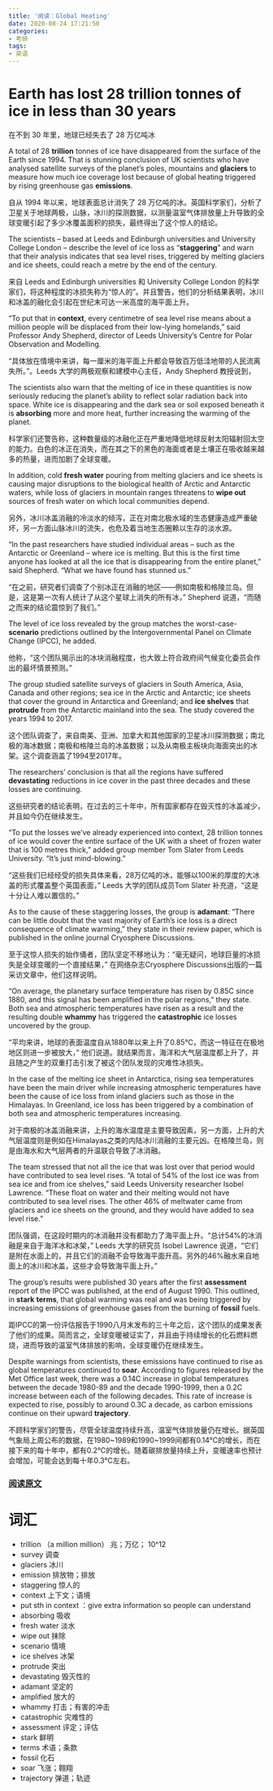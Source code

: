 ```yaml
---
title: '阅读：Global Heating'
date: 2020-08-24 17:21:50
categories:
- 考研
tags:
- 英语
---
```


# Earth has lost 28 trillion tonnes of ice in less than 30 years

在不到 30 年里，地球已经失去了 28 万亿吨冰

A total of 28 **trillion** tonnes of ice have disappeared from the surface of the Earth since 1994. That is stunning conclusion of UK scientists who have analysed satellite surveys of the planet’s poles, mountains and **glaciers** to measure how much ice coverage lost because of global heating triggered by rising greenhouse gas **emissions**.

自从 1994 年以来，地球表面总计消失了 28 万亿吨的冰。英国科学家们，分析了卫星关于地球两极，山脉，冰川的探测数据，以测量温室气体排放量上升导致的全球变暖引起了多少冰覆盖面积的损失，最终得出了这个惊人的结论。

<!---more--->

The scientists – based at Leeds and Edinburgh universities and University College London – describe the level of ice loss as “**staggering**” and warn that their analysis indicates that sea level rises, triggered by melting glaciers and ice sheets, could reach a metre by the end of the century.

来自 Leeds and Edinburgh universities 和 University College London 的科学家们，将这种程度的冰损失称为“惊人的”。并且警告，他们的分析结果表明，冰川和冰盖的融化会引起在世纪末可达一米高度的海平面上升。

“To put that in **context**, every centimetre of sea level rise means about a million people will be displaced from their low-lying homelands,” said Professor Andy Shepherd, director of Leeds University’s Centre for Polar Observation and Modelling.

“具体放在情境中来讲，每一厘米的海平面上升都会导致百万低洼地带的人民流离失所。”。Leeds 大学的两极观察和建模中心主任，Andy Shepherd 教授说到，

The scientists also warn that the melting of ice in these quantities is now seriously reducing the planet’s ability to reflect solar radiation back into space. White ice is disappearing and the dark sea or soil exposed beneath it is **absorbing** more and more heat, further increasing the warming of the planet.

科学家们还警告称，这种数量级的冰融化正在严重地降低地球反射太阳辐射回太空的能力。白色的冰正在消失，而在其之下的黑色的海面或者是土壤正在吸收越来越多的热量，进而加剧了全球变暖。

In addition, cold **fresh water** pouring from melting glaciers and ice sheets is causing major disruptions to the biological health of Arctic and Antarctic waters, while loss of glaciers in mountain ranges threatens to **wipe out** sources of fresh water on which local communities depend.

另外，冰川冰盖消融的冷淡水的倾泻，正在对南北极水域的生态健康造成严重破坏，另一方面山脉冰川的流失，也危及着当地生态圈赖以生存的淡水源。

“In the past researchers have studied individual areas – such as the Antarctic or Greenland – where ice is melting. But this is the first time anyone has looked at all the ice that is disappearing from the entire planet,” said Shepherd. “What we have found has stunned us.”

“在之前，研究者们调查了个别冰正在消融的地区——例如南极和格陵兰岛。但是，这是第一次有人统计了从这个星球上消失的所有冰，” Shepherd 说道，“而随之而来的结论震惊到了我们。”

The level of ice loss revealed by the group matches the worst-case-**scenario** predictions outlined by the Intergovernmental Panel on Climate Change (IPCC), he added.

他称，“这个团队揭示出的冰块消融程度，也大致上符合政府间气候变化委员会作出的最坏情景预测。”

The group studied satellite surveys of glaciers in South America, Asia, Canada and other regions; sea ice in the Arctic and Antarctic; ice sheets that cover the ground in Antarctica and Greenland; and **ice shelves** that **protrude** from the Antarctic mainland into the sea. The study covered the years 1994 to 2017.

这个团队调查了，来自南美、亚洲、加拿大和其他国家的卫星冰川探测数据；南北极的海冰数据；南极和格陵兰岛的冰盖数据；以及从南极主板块向海面突出的冰架。这个调查涵盖了1994至2017年。

The researchers’ conclusion is that all the regions have suffered **devastating** reductions in ice cover in the past three decades and these losses are continuing.

这些研究者的结论表明，在过去的三十年中，所有国家都存在毁灭性的冰盖减少，并且如今仍在继续发生。

“To put the losses we’ve already experienced into context, 28 trillion tonnes of ice would cover the entire surface of the UK with a sheet of frozen water that is 100 metres thick,” added group member Tom Slater from Leeds University. “It’s just mind-blowing.”

“这些我们已经经受的损失具体来看，28万亿吨的冰，能够以100米的厚度的大冰盖的形式覆盖整个英国表面，” Leeds 大学的团队成员Tom Slater 补充道，“这是十分让人难以置信的。”

As to the cause of these staggering losses, the group is **adamant**: “There can be little doubt that the vast majority of Earth’s ice loss is a direct consequence of climate warming,” they state in their review paper, which is published in the online journal Cryosphere Discussions.

至于这惊人损失的始作俑者，团队坚定不移地认为：“毫无疑问，地球巨量的冰损失是全球变暖的一个直接结果，” 在网络杂志Cryosphere Discussions出版的一篇采访文章中，他们这样说明。

“On average, the planetary surface temperature has risen by 0.85C since 1880, and this signal has been amplified in the polar regions,” they state. Both sea and atmospheric temperatures have risen as a result and the resulting double **whammy** has triggered the **catastrophic** ice losses uncovered by the group.

“平均来讲，地球的表面温度自从1880年以来上升了0.85℃，而这一特征在在极地地区则进一步被放大，” 他们说道。就结果而言，海洋和大气层温度都上升了，并且随之产生的双重打击引发了被这个团队发现的灾难性冰损失。

In the case of the melting ice sheet in Antarctica, rising sea temperatures have been the main driver while increasing atmospheric temperatures have been the cause of ice loss from inland glaciers such as those in the Himalayas. In Greenland, ice loss has been triggered by a combination of both sea and atmospheric temperatures increasing.

对于南极的冰盖消融来讲，上升的海水温度是主要导致因素，另一方面，上升的大气层温度则是例如在Himalayas之类的内陆冰川消融的主要元凶。在格陵兰岛，则是由海水和大气层两者的升温联合导致了冰消融。

The team stressed that not all the ice that was lost over that period would have contributed to sea level rises. “A total of 54% of the lost ice was from sea ice and from ice shelves,” said Leeds University researcher Isobel Lawrence. “These float on water and their melting would not have contributed to sea level rises. The other 46% of meltwater came from glaciers and ice sheets on the ground, and they would have added to sea level rise.”

团队强调，在这段时期内的冰消融并没有都助力了海平面上升。“总计54%的冰消融是来自于海洋冰和冰架，” Leeds 大学的研究员 Isobel Lawrence 说道，“它们是附在水面上的，并且它们的消融不会导致海平面升高。另外的46%融水来自地面上的冰川和冰盖，这些才会导致海平面上升。”

The group’s results were published 30 years after the first **assessment** report of the IPCC was published, at the end of August 1990. This outlined, in **stark** **terms**, that global warming was real and was being triggered by increasing emissions of greenhouse gases from the burning of **fossil** fuels.

距IPCC的第一份评估报告于1990八月末发布的三十年之后，这个团队的成果发表了他们的成果。简而言之，全球变暖被证实了，并且由于持续增长的化石燃料燃烧，进而导致的温室气体排放的影响，全球变暖仍在继续发生。

Despite warnings from scientists, these emissions have continued to rise as global temperatures continued to **soar**. According to figures released by the Met Office last week, there was a 0.14C increase in global temperatures between the decade 1980-89 and the decade 1990-1999, then a 0.2C increase between each of the following decades. This rate of increase is expected to rise, possibly to around 0.3C a decade, as carbon emissions continue on their upward **trajectory**.

不顾科学家们的警告，尽管全球温度持续升高，温室气体排放量仍在增长。据英国气象局上周公布的数据，在1980\~1989和1990\~1999间都有0.14℃的增长，而在接下来的每十年中，都有0.2℃的增长。随着碳排放量持续上升，变暖速率也预计会增加，可能会达到每十年0.3℃左右。

### [阅读原文](https://www.theguardian.com/environment/2020/aug/23/earth-lost-28-trillion-tonnes-ice-30-years-global-warming)

# 词汇
- trillion （a million million） 兆；万亿； 10^12
- survey 调查
- glaciers 冰川
- emission 排放物；排放
- staggering 惊人的
- context 上下文；语境
- put sth in context ：give extra information so people can understand
- absorbing 吸收
- fresh water 淡水
- wipe out 抹除
- scenario 情境
- ice shelves 冰架
- protrude 突出
- devastating 毁灭性的
- adamant 坚定的
- amplified 放大的
- whammy 打击；有害的冲击
- catastrophic 灾难性的
- assessment 评定；评估
- stark 鲜明
- terms 术语；条款
- fossil 化石
- soar 飞涨；翱翔
- trajectory 弹道；轨迹
